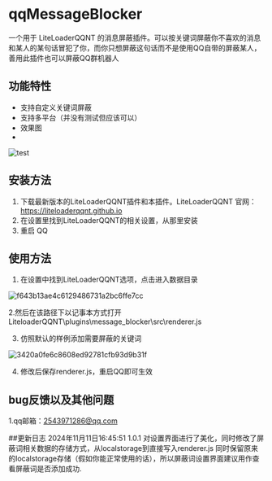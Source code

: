 # qqMessageBlocker
一个用于 LiteLoaderQQNT 的消息屏蔽插件。可以按关键词屏蔽你不喜欢的消息和某人的某句话冒犯了你，而你只想屏蔽这句话而不是使用QQ自带的屏蔽某人，善用此插件也可以屏蔽QQ群机器人
## 功能特性
- 支持自定义关键词屏蔽
- 支持多平台（并没有测试但应该可以）
- 效果图
- 
![test](https://github.com/user-attachments/assets/9eef9ed0-dccd-49f2-85b8-70f67a49058e)


## 安装方法
1. 下载最新版本的LiteLoaderQQNT插件和本插件。LiteLoaderQQNT 官网：https://liteloaderqqnt.github.io
3. 在设置里找到LiteLoaderQQNT的相关设置，从那里安装 
4. 重启 QQ
## 使用方法
1. 在设置中找到LiteLoaderQQNT选项，点击进入数据目录
   
![f643b13ae4c6129486731a2bc6ffe7cc](https://github.com/user-attachments/assets/39aab0b8-c12f-401d-82c1-d2793a516af8)

2.然后在该路径下以记事本方式打开LiteloaderQQNT\plugins\message_blocker\src\renderer.js

3. 仿照默认的样例添加需要屏蔽的关键词

![3420a0fe6c8608ed92781cfb93d9b31f](https://github.com/user-attachments/assets/0d074c22-a066-4988-a52e-76b2a72e113c)

4. 修改后保存renderer.js，重启QQ即可生效

## bug反馈以及其他问题
1.qq邮箱：2543971286@qq.com

##更新日志
2024年11月11日16:45:51 1.0.1
对设置界面进行了美化，同时修改了屏蔽词相关数据的存储方式，从localstorage到直接写入renderer.js
同时保留原来的localstorage存储（假如你能正常使用的话），所以屏蔽词设置界面建议用作查看屏蔽词是否添加成功.
